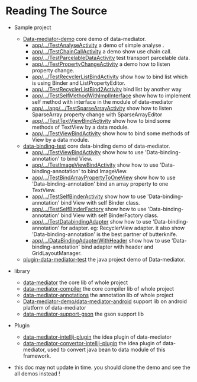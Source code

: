 # Reading The Source
* Sample project
  * [Data-mediator-demo](https://github.com/LightSun/data-mediator/tree/master/Data-mediator-demo) core demo of data-mediator.
     * [app/.../TestAnalyseActivity](https://github.com/LightSun/data-mediator/blob/master/Data-mediator-demo/app/src/main/java/com/heaven7/data/mediator/demo/activity/TestAnalyseActivity.java)  a demo of simple analyse .
     * [app/.../TestChainCallActivity](https://github.com/LightSun/data-mediator/blob/master/Data-mediator-demo/app/src/main/java/com/heaven7/data/mediator/demo/activity/TestChainCallActivity.java) a demo show use chain call.
     * [app/.../TestParcelableDataActivity](https://github.com/LightSun/data-mediator/blob/master/Data-mediator-demo/app/src/main/java/com/heaven7/data/mediator/demo/activity/TestParcelableDataActivity.java) test transport parcelable data.
     * [app/.../TestPropertyChangeActivity](https://github.com/LightSun/data-mediator/blob/master/Data-mediator-demo/app/src/main/java/com/heaven7/data/mediator/demo/activity/TestPropertyChangeActivity.java) a demo how to listen property change.
     * [app/.../TestRecyclerListBindActivity](https://github.com/LightSun/data-mediator/blob/master/Data-mediator-demo/app/src/main/java/com/heaven7/data/mediator/demo/activity/TestRecyclerListBindActivity.java) show how to bind list which is using Binder and ListPropertyEditor.
     * [app/.../TestRecyclerListBind2Activity](https://github.com/LightSun/data-mediator/blob/master/Data-mediator-demo/app/src/main/java/com/heaven7/data/mediator/demo/activity/TestRecyclerListBind2Activity.java)  bind list by another way
     * [app/.../TestSelfMethodWithImplInterface](https://github.com/LightSun/data-mediator/blob/master/Data-mediator-demo/app/src/main/java/com/heaven7/data/mediator/demo/activity/TestSelfMethodWithImplInterface.java)  show how to implement self method with interface in the module of data-mediator
     * [app/.../app/.../TestSparseArrayActivity](https://github.com/LightSun/data-mediator/blob/master/Data-mediator-demo/app/src/main/java/com/heaven7/data/mediator/demo/activity/TestSparseArrayActivity.java) show how to listen SparseArray property change with SparseArrayEditor
     * [app/.../TestTextViewBindActivity](https://github.com/LightSun/data-mediator/blob/master/Data-mediator-demo/app/src/main/java/com/heaven7/data/mediator/demo/activity/TestTextViewBindActivity.java) show how to bind some methods of TextView by a data module.
     * [app/.../TestViewBindActivity](https://github.com/LightSun/data-mediator/blob/master/Data-mediator-demo/app/src/main/java/com/heaven7/data/mediator/demo/activity/TestViewBindActivity.java) show how to bind some methods of View by a data module.
  * [data-binding-test](https://github.com/LightSun/data-mediator/tree/master/data-binding-test)  core data-binding demo of data-mediator.
     * [app/.../TestViewBindActivity](https://github.com/LightSun/data-mediator/blob/master/data-binding-test/app/src/main/java/com/heaven7/data/mediator/data_binding_test/sample/TestViewBindActivity.java) show how to use 'Data-binding-annotation' to bind View.
     * [app/.../TestImageViewBindActivity](https://github.com/LightSun/data-mediator/blob/master/data-binding-test/app/src/main/java/com/heaven7/data/mediator/data_binding_test/sample/TestImageViewBindActivity.java)  show how to use 'Data-binding-annotation' to bind ImageView.
     * [app/.../TestBindArrayPropertyToOneView](https://github.com/LightSun/data-mediator/blob/master/data-binding-test/app/src/main/java/com/heaven7/data/mediator/data_binding_test/sample/TestBindArrayPropertyToOneView.java) show how to use 'Data-binding-annotation' bind an array property to one TextView.
     * [app/.../TestSelfBinderActivity](https://github.com/LightSun/data-mediator/blob/master/data-binding-test/app/src/main/java/com/heaven7/data/mediator/data_binding_test/sample/TestSelfBinderActivity.java)  show how to use 'Data-binding-annotation' bind View with self Binder class.
     * [app/.../TestSelfBinderFactory](https://github.com/LightSun/data-mediator/blob/master/data-binding-test/app/src/main/java/com/heaven7/data/mediator/data_binding_test/sample/TestSelfBinderFactory.java) show how to use 'Data-binding-annotation' bind View with self BinderFactory class.
     * [app/.../TestDatabindingAdapter](https://github.com/LightSun/data-mediator/blob/master/data-binding-test/app/src/main/java/com/heaven7/data/mediator/data_binding_test/sample/adapter/TestDatabindingAdapter.java) show how to use 'Data-binding-annotation' for adapter. eg: RecyclerView adapter. it also show 'Data-binding-annotation' is the best partner of butterknife.
     * [app/.../DataBindingAdapterWithHeader](https://github.com/LightSun/data-mediator/blob/master/data-binding-test/app/src/main/java/com/heaven7/data/mediator/data_binding_test/sample/adapter/DataBindingAdapterWithHeader.java) show how to use 'Data-binding-annotation' bind adapter with header and GridLayoutManager. 
  * [plugin-data-mediator-test](https://github.com/LightSun/data-mediator/tree/master/plugin-data-mediator-test) the java project demo of Data-mediator.
* library
  * [data-mediator](https://github.com/LightSun/data-mediator/tree/master/data-mediator)  the core lib of whole project
  * [data-mediator-compiler](https://github.com/LightSun/data-mediator/tree/master/data-mediator)  the core compiler lib of whole project
  * [data-mediator-annotations](https://github.com/LightSun/data-mediator/tree/master/data-mediator)  the annotation lib of whole project
  * [Data-mediator-demo/data-mediator-android](https://github.com/LightSun/data-mediator/tree/master/Data-mediator-demo/data-mediator-android)  support lib on android platform of data-mediator
  * [data-mediator-support-gson](https://github.com/LightSun/data-mediator/tree/master/data-mediator-support-gson) the gson support lib 
* Plugin
  * [data-mediator-intellij-plugin](https://github.com/LightSun/data-mediator/tree/master/data-mediator-intellij-plugin)  the idea plugin of data-mediator
  * [data-mediator-convertor-intellij-plugin](https://github.com/LightSun/data-mediator/tree/master/data-mediator-convertor-intellij-plugin)  the idea plugin of data-mediator,  used to convert java bean to data module of this framework. 
  
* this doc may not update in time. you should clone the demo and see the all demos instead !
